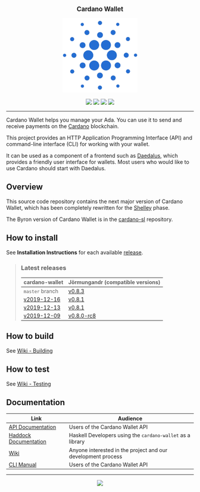 <p align="center">
  <big><strong>Cardano Wallet</strong></big>
</p>

<p align="center">
  <img width="200" src=".github/images/cardano-logo.png"/>
</p>

<p align="center">
  <a href="https://github.com/input-output-hk/cardano-wallet/releases"><img src="https://img.shields.io/github/release-pre/input-output-hk/cardano-wallet.svg?style=for-the-badge" /></a>
  <a href="https://buildkite.com/input-output-hk/cardano-wallet"><img src="https://img.shields.io/buildkite/7ea3dac7a16f066d8dfc8f426a9a9f7a2131e899cd96c444cf/master?label=BUILD&style=for-the-badge"/></a>
  <a href="https://buildkite.com/input-output-hk/cardano-wallet-nightly"><img src="https://img.shields.io/buildkite/59ea9363b8526e867005ca8839db47715bc5f661f36e490143/master?label=BENCHMARK&style=for-the-badge" /></a>
  <a href="https://travis-ci.org/input-output-hk/cardano-wallet"><img src="https://img.shields.io/travis/input-output-hk/cardano-wallet.svg?label=DOCS&style=for-the-badge" /></a>
  <!-- 
  <a href="https://coveralls.io/github/input-output-hk/cardano-wallet?branch=HEAD"><img src="https://img.shields.io/coveralls/github/input-output-hk/cardano-wallet/HEAD?style=for-the-badge" /></a>
  -->
</p>

<hr/>

Cardano Wallet helps you manage your Ada. You can use it to send and
receive payments on the [Cardano](https://www.cardano.org) blockchain.

This project provides an HTTP Application Programming Interface (API)
and command-line interface (CLI) for working with your wallet.

It can be used as a component of a frontend such as
[Daedalus](https://daedaluswallet.io), which provides a friendly user
interface for wallets. Most users who would like to use Cardano should
start with Daedalus.

## Overview

This source code repository contains the next major version of Cardano
Wallet, which has been completely rewritten for the
[Shelley](https://cardanoroadmap.com/) phase.

The Byron version of Cardano Wallet is in the
[cardano-sl](https://github.com/input-output-hk/cardano-sl)
repository.

## How to install

See **Installation Instructions** for each available [release](https://github.com/input-output-hk/cardano-wallet/releases).

> ### Latest releases
> 
> | cardano-wallet                                                                            | Jörmungandr (compatible versions)                                                    |
> | ---                                                                                       | ---                                                                                  |
> | `master` branch                                                                           | [v0.8.3](https://github.com/input-output-hk/jormungandr/releases/tag/v0.8.3)         |
> | [v2019-12-16](https://github.com/input-output-hk/cardano-wallet/releases/tag/v2019-12-16) | [v0.8.1](https://github.com/input-output-hk/jormungandr/releases/tag/v0.8.1)         |
> | [v2019-12-13](https://github.com/input-output-hk/cardano-wallet/releases/tag/v2019-12-13) | [v0.8.1](https://github.com/input-output-hk/jormungandr/releases/tag/v0.8.1)         |
> | [v2019-12-09](https://github.com/input-output-hk/cardano-wallet/releases/tag/v2019-12-09) | [v0.8.0-rc8](https://github.com/input-output-hk/jormungandr/releases/tag/v0.8.0-rc8) |

## How to build

See [Wiki - Building](https://github.com/input-output-hk/cardano-wallet/wiki/Building)

## How to test

See [Wiki - Testing](https://github.com/input-output-hk/cardano-wallet/wiki/Testing)

## Documentation

| Link                                                                                               | Audience                                                     |
| ---                                                                                                | ---                                                          |
| [API Documentation](https://input-output-hk.github.io/cardano-wallet/api/edge)                     | Users of the Cardano Wallet API                              |
| [Haddock Documentation](https://input-output-hk.github.io/cardano-wallet/haddock/edge)             | Haskell Developers using the `cardano-wallet` as a library   |
| [Wiki](https://github.com/input-output-hk/cardano-wallet/wiki)                                     | Anyone interested in the project and our development process |
| [CLI Manual](https://github.com/input-output-hk/cardano-wallet/wiki/Wallet-command-line-interface) | Users of the Cardano Wallet API                              |

<hr/>

<p align="center">
  <a href="https://github.com/input-output-hk/cardano-wallet/blob/master/LICENSE"><img src="https://img.shields.io/github/license/input-output-hk/cardano-wallet.svg?style=for-the-badge" /></a>
</p>
